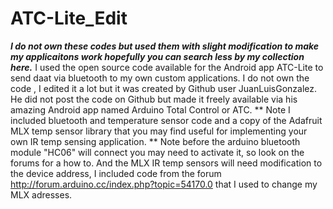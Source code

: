 # ATC-Lite_Edit
***I do not own these codes but used them with slight modification to make my applicaitons work
hopefully you can search less by my collection here.***
I used the open source code available for the Android app ATC-Lite to send daat via bluetooth to my own custom applications. 
I do not own the code , I edited it a lot but it was created by Github user JuanLuisGonzalez. He did not post the code on 
Github but made it freely available via his amazing Android app named Arduino Total Control or ATC.
** Note I included bluetooth and temperature sensor code and a copy of the Adafruit MLX temp sensor library that you may find 
useful for implementing your own IR temp sensing application.
** Note before the arduino bluetooth module "HC06" will connect you may need to activate it, so look on the forums for a how to.
And the MLX IR temp sensors will need modification to the device address, I included code from the forum http://forum.arduino.cc/index.php?topic=54170.0
that I used to change my MLX adresses. 


